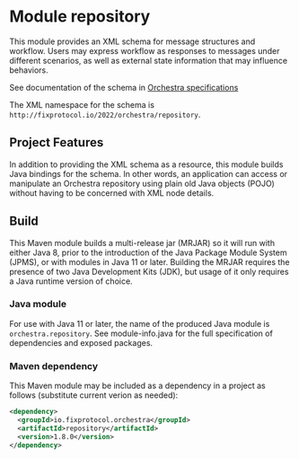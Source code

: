 # Module repository

This module provides an XML schema for message structures and workflow. Users may express workflow as responses to messages under different scenarios, as well as external state information that may influence behaviors.

See documentation of the schema in [Orchestra specifications](https://github.com/FIXTradingCommunity/fix-orchestra-spec/tree/master/v1-0-DRAFT)

The XML namespace for the schema is `http://fixprotocol.io/2022/orchestra/repository`.

## Project Features

In addition to providing the XML schema as a resource, this module builds Java bindings for the schema. In other words, an application can access or manipulate an Orchestra repository using plain old Java objects (POJO) without having to be concerned with XML node details.

## Build

This Maven module builds a multi-release jar (MRJAR) so it will run with either Java 8, prior to the introduction of the Java Package Module System (JPMS), or with modules in Java 11 or later. Building the MRJAR requires the presence of two Java Development Kits (JDK), but usage of it only requires a Java runtime version of choice.

### Java module

For use with Java 11 or later, the name of the produced Java module is `orchestra.repository`. See module-info.java for the full specification of dependencies and exposed packages.

### Maven dependency

This Maven module may be included as a dependency in a project as follows (substitute current verion as needed):

```xml
<dependency>
  <groupId>io.fixprotocol.orchestra</groupId>
  <artifactId>repository</artifactId>
  <version>1.8.0</version>
</dependency>
```
